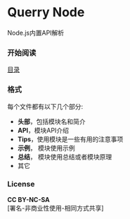 # Querry Node
Node.js内置API解析

### 开始阅读
[目录](./book/index.md)

   

### 格式
每个文件都有以下几个部分:   

  * **头部**，包括模块名和简介
  * **API**，模块API介绍
  * **Tips**，使用模块是一些有用的注意事项
  * **示例**， 模块使用示例
  * **总结**， 模块使用总结或者模块原理
  * 其它


### License
**CC BY-NC-SA**   
[署名-非商业性使用-相同方式共享]

